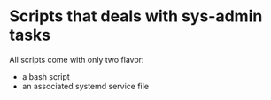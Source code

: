 # Scripts that deals with sys-admin tasks
All scripts come with only two flavor:
- a bash script
- an associated systemd service file
